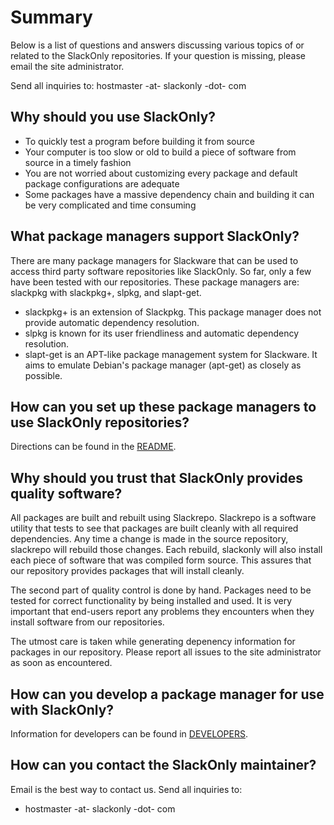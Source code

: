 # Summary

Below is a list of questions and answers discussing various topics of or
related to the SlackOnly repositories.  If your question is missing,
please email the site administrator.

Send all inquiries to: hostmaster -at- slackonly -dot- com

## Why should you use SlackOnly?

 * To quickly test a program before building it from source
 * Your computer is too slow or old to build a piece of software from
   source in a timely fashion
 * You are not worried about customizing every package and default
   package configurations are adequate
 * Some packages have a massive dependency chain and building it can be
   very complicated and time consuming

## What package managers support SlackOnly?

There are many package managers for Slackware that can be used to access
third party software repositories like SlackOnly.  So far, only a few
have been tested with our repositories.  These package managers are:
slackpkg with slackpkg+, slpkg, and slapt-get.

  * slackpkg+ is an extension of Slackpkg.  This package manager does
    not provide automatic dependency resolution.
  * slpkg is known for its user friendliness and automatic dependency
    resolution.
  * slapt-get is an APT-like package management system for Slackware.
    It aims to emulate Debian's package manager (apt-get) as closely as
    possible.

## How can you set up these package managers to use SlackOnly repositories?

Directions can be found in the [README](https://slackonly.com/readme.html).

## Why should you trust that SlackOnly provides quality software?

All packages are built and rebuilt using Slackrepo.  Slackrepo is a
software utility that tests to see that packages are built cleanly with
all required dependencies.   Any time a change is made in the source
repository, slackrepo will rebuild those changes.  Each rebuild,
slackonly will also install each piece of software that was compiled
form source.  This assures that our repository provides packages that
will install cleanly.

The second part of quality control is done by hand.  Packages need to be
tested for correct functionality by being installed and used.  It is
very important that end-users report any problems they encounters when
they install software from our repositories.

The utmost care is taken while generating depenency information for
packages in our repository.  Please report all issues to the site
administrator as soon as encountered.

## How can you develop a package manager for use with SlackOnly?

Information for developers can be found in [DEVELOPERS](https://slackonly.com/developers.html).

## How can you contact the SlackOnly maintainer?

Email is the best way to contact us.  Send all inquiries to:

* hostmaster -at- slackonly -dot- com
